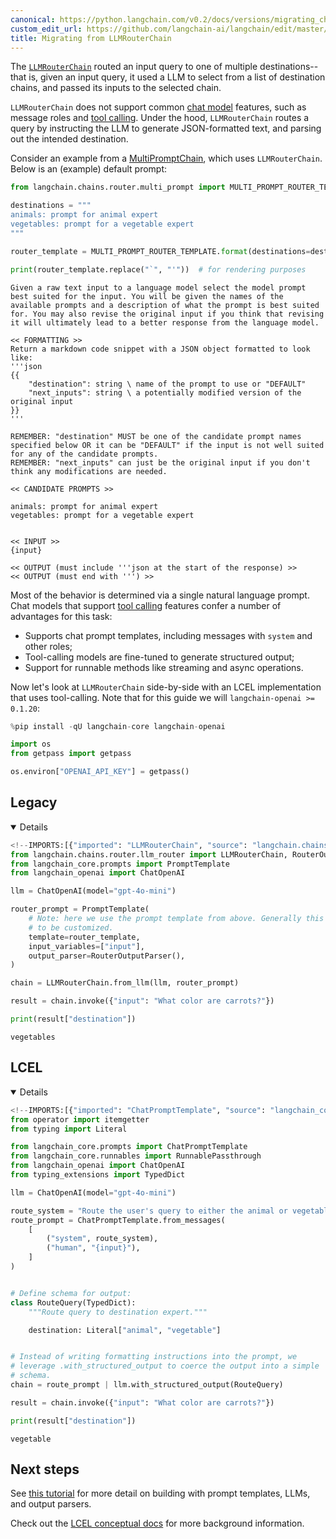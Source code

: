 ```yaml
---
canonical: https://python.langchain.com/v0.2/docs/versions/migrating_chains/llm_router_chain/
custom_edit_url: https://github.com/langchain-ai/langchain/edit/master/docs/docs/versions/migrating_chains/llm_router_chain.ipynb
title: Migrating from LLMRouterChain
---
```


The [`LLMRouterChain`](https://api.python.langchain.com/en/latest/chains/langchain.chains.router.llm_router.LLMRouterChain.html) routed an input query to one of multiple destinations-- that is, given an input query, it used a LLM to select from a list of destination chains, and passed its inputs to the selected chain.

`LLMRouterChain` does not support common [chat model](/docs/concepts/#chat-models) features, such as message roles and [tool calling](/docs/concepts/#functiontool-calling). Under the hood, `LLMRouterChain` routes a query by instructing the LLM to generate JSON-formatted text, and parsing out the intended destination.

Consider an example from a [MultiPromptChain](/docs/versions/migrating_chains/multi_prompt_chain), which uses `LLMRouterChain`. Below is an (example) default prompt:


```python
from langchain.chains.router.multi_prompt import MULTI_PROMPT_ROUTER_TEMPLATE

destinations = """
animals: prompt for animal expert
vegetables: prompt for a vegetable expert
"""

router_template = MULTI_PROMPT_ROUTER_TEMPLATE.format(destinations=destinations)

print(router_template.replace("`", "'"))  # for rendering purposes
```
```output
Given a raw text input to a language model select the model prompt best suited for the input. You will be given the names of the available prompts and a description of what the prompt is best suited for. You may also revise the original input if you think that revising it will ultimately lead to a better response from the language model.

<< FORMATTING >>
Return a markdown code snippet with a JSON object formatted to look like:
'''json
{{
    "destination": string \ name of the prompt to use or "DEFAULT"
    "next_inputs": string \ a potentially modified version of the original input
}}
'''

REMEMBER: "destination" MUST be one of the candidate prompt names specified below OR it can be "DEFAULT" if the input is not well suited for any of the candidate prompts.
REMEMBER: "next_inputs" can just be the original input if you don't think any modifications are needed.

<< CANDIDATE PROMPTS >>

animals: prompt for animal expert
vegetables: prompt for a vegetable expert


<< INPUT >>
{input}

<< OUTPUT (must include '''json at the start of the response) >>
<< OUTPUT (must end with ''') >>
```
Most of the behavior is determined via a single natural language prompt. Chat models that support [tool calling](/docs/how_to/tool_calling/) features confer a number of advantages for this task:

- Supports chat prompt templates, including messages with `system` and other roles;
- Tool-calling models are fine-tuned to generate structured output;
- Support for runnable methods like streaming and async operations.

Now let's look at `LLMRouterChain` side-by-side with an LCEL implementation that uses tool-calling. Note that for this guide we will `langchain-openai >= 0.1.20`:


```python
%pip install -qU langchain-core langchain-openai
```


```python
import os
from getpass import getpass

os.environ["OPENAI_API_KEY"] = getpass()
```

## Legacy

<details open>


```python
<!--IMPORTS:[{"imported": "LLMRouterChain", "source": "langchain.chains.router.llm_router", "docs": "https://api.python.langchain.com/en/latest/chains/langchain.chains.router.llm_router.LLMRouterChain.html", "title": "# Legacy"}, {"imported": "RouterOutputParser", "source": "langchain.chains.router.llm_router", "docs": "https://api.python.langchain.com/en/latest/chains/langchain.chains.router.llm_router.RouterOutputParser.html", "title": "# Legacy"}, {"imported": "PromptTemplate", "source": "langchain_core.prompts", "docs": "https://api.python.langchain.com/en/latest/prompts/langchain_core.prompts.prompt.PromptTemplate.html", "title": "# Legacy"}, {"imported": "ChatOpenAI", "source": "langchain_openai", "docs": "https://api.python.langchain.com/en/latest/chat_models/langchain_openai.chat_models.base.ChatOpenAI.html", "title": "# Legacy"}]-->
from langchain.chains.router.llm_router import LLMRouterChain, RouterOutputParser
from langchain_core.prompts import PromptTemplate
from langchain_openai import ChatOpenAI

llm = ChatOpenAI(model="gpt-4o-mini")

router_prompt = PromptTemplate(
    # Note: here we use the prompt template from above. Generally this would need
    # to be customized.
    template=router_template,
    input_variables=["input"],
    output_parser=RouterOutputParser(),
)

chain = LLMRouterChain.from_llm(llm, router_prompt)
```


```python
result = chain.invoke({"input": "What color are carrots?"})

print(result["destination"])
```
```output
vegetables
```
</details>

## LCEL

<details open>


```python
<!--IMPORTS:[{"imported": "ChatPromptTemplate", "source": "langchain_core.prompts", "docs": "https://api.python.langchain.com/en/latest/prompts/langchain_core.prompts.chat.ChatPromptTemplate.html", "title": "# Legacy"}, {"imported": "RunnablePassthrough", "source": "langchain_core.runnables", "docs": "https://api.python.langchain.com/en/latest/runnables/langchain_core.runnables.passthrough.RunnablePassthrough.html", "title": "# Legacy"}, {"imported": "ChatOpenAI", "source": "langchain_openai", "docs": "https://api.python.langchain.com/en/latest/chat_models/langchain_openai.chat_models.base.ChatOpenAI.html", "title": "# Legacy"}]-->
from operator import itemgetter
from typing import Literal

from langchain_core.prompts import ChatPromptTemplate
from langchain_core.runnables import RunnablePassthrough
from langchain_openai import ChatOpenAI
from typing_extensions import TypedDict

llm = ChatOpenAI(model="gpt-4o-mini")

route_system = "Route the user's query to either the animal or vegetable expert."
route_prompt = ChatPromptTemplate.from_messages(
    [
        ("system", route_system),
        ("human", "{input}"),
    ]
)


# Define schema for output:
class RouteQuery(TypedDict):
    """Route query to destination expert."""

    destination: Literal["animal", "vegetable"]


# Instead of writing formatting instructions into the prompt, we
# leverage .with_structured_output to coerce the output into a simple
# schema.
chain = route_prompt | llm.with_structured_output(RouteQuery)
```


```python
result = chain.invoke({"input": "What color are carrots?"})

print(result["destination"])
```
```output
vegetable
```
</details>

## Next steps

See [this tutorial](/docs/tutorials/llm_chain) for more detail on building with prompt templates, LLMs, and output parsers.

Check out the [LCEL conceptual docs](/docs/concepts/#langchain-expression-language-lcel) for more background information.
